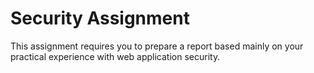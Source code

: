 # Security Assignment

This assignment requires you to prepare a report based mainly on your practical experience with web application security.